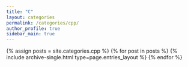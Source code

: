 ```yaml
---
title: "C"
layout: categories
permalink: /categories/cpp/
author_profile: true
sidebar_main: true
---
```


{% assign posts = site.categories.cpp %}
{% for post in posts %} {% include archive-single.html type=page.entries_layout %} {% endfor %}
